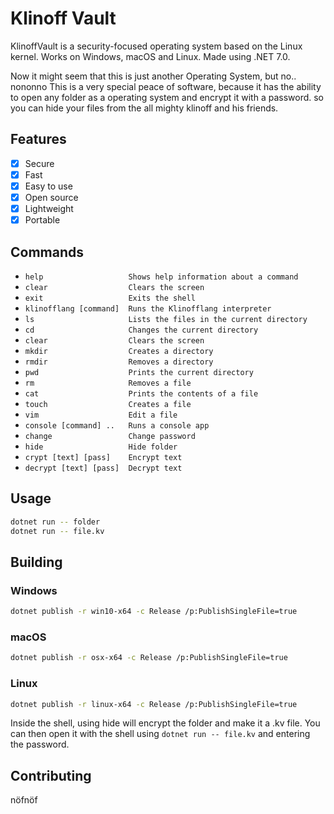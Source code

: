 # Klinoff Vault

KlinoffVault is a security-focused operating system based on the Linux kernel.
Works on Windows, macOS and Linux. Made using .NET 7.0.

Now it might seem that this is just another Operating System, but no.. nononno
This is a very special peace of software, because it has the ability to open any folder as a operating system and encrypt it with a password. so you can hide your files from the all mighty klinoff and his friends.

## Features

- [x] Secure
- [x] Fast
- [x] Easy to use
- [x] Open source
- [x] Lightweight
- [x] Portable

## Commands

- `help                   Shows help information about a command`
- `clear                  Clears the screen`
- `exit                   Exits the shell`
- `klinofflang [command]  Runs the Klinofflang interpreter`
- `ls                     Lists the files in the current directory`
- `cd                     Changes the current directory`
- `clear                  Clears the screen`
- `mkdir                  Creates a directory`
- `rmdir                  Removes a directory`
- `pwd                    Prints the current directory`
- `rm                     Removes a file`
- `cat                    Prints the contents of a file`
- `touch                  Creates a file`
- `vim                    Edit a file`
- `console [command] ..   Runs a console app`
- `change                 Change password`
- `hide                   Hide folder`
- `crypt [text] [pass]    Encrypt text`
- `decrypt [text] [pass]  Decrypt text`

## Usage

```bash
dotnet run -- folder
dotnet run -- file.kv
```

## Building

### Windows

```bash
dotnet publish -r win10-x64 -c Release /p:PublishSingleFile=true
```

### macOS

```bash
dotnet publish -r osx-x64 -c Release /p:PublishSingleFile=true
```

### Linux

```bash
dotnet publish -r linux-x64 -c Release /p:PublishSingleFile=true
```

Inside the shell, using hide will encrypt the folder and make it a .kv file. You can then open it with the shell using `dotnet run -- file.kv` and entering the password.

## Contributing

nöfnöf
